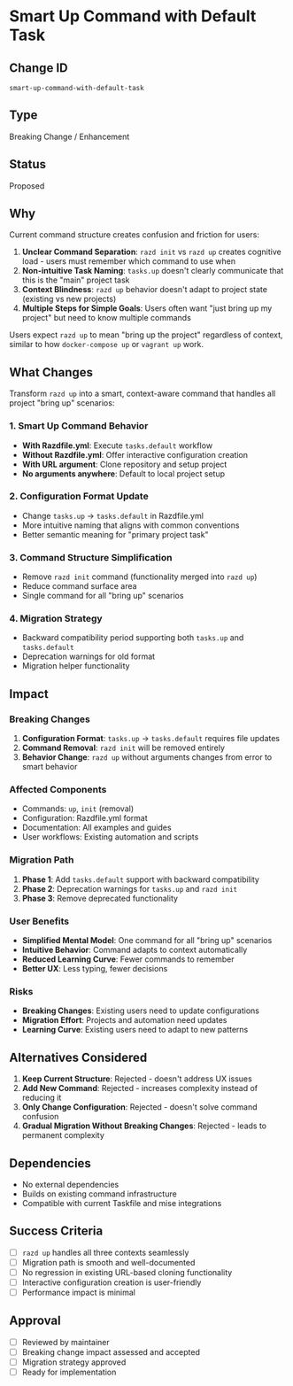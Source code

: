 # Smart Up Command with Default Task

## Change ID
`smart-up-command-with-default-task`

## Type
Breaking Change / Enhancement

## Status
Proposed

## Why

Current command structure creates confusion and friction for users:

1. **Unclear Command Separation**: `razd init` vs `razd up` creates cognitive load - users must remember which command to use when
2. **Non-intuitive Task Naming**: `tasks.up` doesn't clearly communicate that this is the "main" project task
3. **Context Blindness**: `razd up` behavior doesn't adapt to project state (existing vs new projects)
4. **Multiple Steps for Simple Goals**: Users often want "just bring up my project" but need to know multiple commands

Users expect `razd up` to mean "bring up the project" regardless of context, similar to how `docker-compose up` or `vagrant up` work.

## What Changes

Transform `razd up` into a smart, context-aware command that handles all project "bring up" scenarios:

### 1. Smart Up Command Behavior
- **With Razdfile.yml**: Execute `tasks.default` workflow 
- **Without Razdfile.yml**: Offer interactive configuration creation
- **With URL argument**: Clone repository and setup project
- **No arguments anywhere**: Default to local project setup

### 2. Configuration Format Update
- Change `tasks.up` → `tasks.default` in Razdfile.yml
- More intuitive naming that aligns with common conventions
- Better semantic meaning for "primary project task"

### 3. Command Structure Simplification  
- Remove `razd init` command (functionality merged into `razd up`)
- Reduce command surface area
- Single command for all "bring up" scenarios

### 4. Migration Strategy
- Backward compatibility period supporting both `tasks.up` and `tasks.default`
- Deprecation warnings for old format
- Migration helper functionality

## Impact

### Breaking Changes
1. **Configuration Format**: `tasks.up` → `tasks.default` requires file updates
2. **Command Removal**: `razd init` will be removed entirely
3. **Behavior Change**: `razd up` without arguments changes from error to smart behavior

### Affected Components
- Commands: `up`, `init` (removal)
- Configuration: Razdfile.yml format
- Documentation: All examples and guides
- User workflows: Existing automation and scripts

### Migration Path
1. **Phase 1**: Add `tasks.default` support with backward compatibility
2. **Phase 2**: Deprecation warnings for `tasks.up` and `razd init`
3. **Phase 3**: Remove deprecated functionality

### User Benefits
- **Simplified Mental Model**: One command for all "bring up" scenarios
- **Intuitive Behavior**: Command adapts to context automatically  
- **Reduced Learning Curve**: Fewer commands to remember
- **Better UX**: Less typing, fewer decisions

### Risks
- **Breaking Changes**: Existing users need to update configurations
- **Migration Effort**: Projects and automation need updates
- **Learning Curve**: Existing users need to adapt to new patterns

## Alternatives Considered

1. **Keep Current Structure**: Rejected - doesn't address UX issues
2. **Add New Command**: Rejected - increases complexity instead of reducing it
3. **Only Change Configuration**: Rejected - doesn't solve command confusion
4. **Gradual Migration Without Breaking Changes**: Rejected - leads to permanent complexity

## Dependencies

- No external dependencies
- Builds on existing command infrastructure
- Compatible with current Taskfile and mise integrations

## Success Criteria

- [ ] `razd up` handles all three contexts seamlessly
- [ ] Migration path is smooth and well-documented
- [ ] No regression in existing URL-based cloning functionality
- [ ] Interactive configuration creation is user-friendly
- [ ] Performance impact is minimal

## Approval

- [ ] Reviewed by maintainer
- [ ] Breaking change impact assessed and accepted
- [ ] Migration strategy approved
- [ ] Ready for implementation